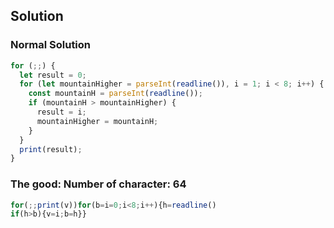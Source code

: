 ## Solution

### Normal Solution

```js
for (;;) {
  let result = 0;
  for (let mountainHigher = parseInt(readline()), i = 1; i < 8; i++) {
    const mountainH = parseInt(readline());
    if (mountainH > mountainHigher) {
      result = i;
      mountainHigher = mountainH;
    }
  }
  print(result);
}
```

### The good: Number of character: 64

```Javascript
for(;;print(v))for(b=i=0;i<8;i++){h=readline()
if(h>b){v=i;b=h}}
```
